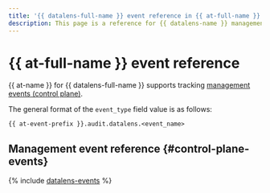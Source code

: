 ```yaml
---
title: '{{ datalens-full-name }} event reference in {{ at-full-name }}'
description: This page is a reference for {{ datalens-name }} management and data events tracked by {{ at-name }}.
---
```


# {{ at-full-name }} event reference

{{ at-name }} for {{ datalens-full-name }} supports tracking [management events (control plane)](../audit-trails/concepts/format.md).

The general format of the `event_type` field value is as follows:

```text
{{ at-event-prefix }}.audit.datalens.<event_name>
```

## Management event reference {#control-plane-events}

{% include [datalens-events](../_includes/audit-trails/events/datalens-events.md) %}
